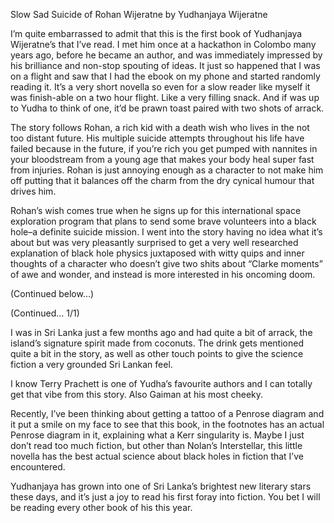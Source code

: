Slow Sad Suicide of Rohan Wijeratne by Yudhanjaya Wijeratne 

I’m quite embarrassed to admit that this is the first book of Yudhanjaya Wijeratne’s that I’ve read. I met him once at a hackathon in Colombo many years ago, before he became an author, and was immediately impressed by his brilliance and non-stop spouting of ideas. It just so happened that I was on a flight and saw that I had the ebook on my phone and started randomly reading it. It’s a very short novella so even for a slow reader like myself it was finish-able on a two hour flight. Like a very filling snack. And if was up to Yudha to think of one, it’d be prawn toast paired with two shots of arrack.

The story follows Rohan, a rich kid with a death wish who lives in the not too distant future. His multiple suicide attempts throughout his life have failed because in the future, if you’re rich you get pumped with nannites in your bloodstream from a young age that makes your body heal super fast from injuries. Rohan is just annoying enough as a character to not make him off putting that it balances off the charm from the dry cynical humour that drives him.

Rohan’s wish comes true when he signs up for this international space exploration program that plans to send some brave volunteers into a black hole–a definite suicide mission. I went into the story having no idea what it’s about but was very pleasantly surprised to get a very well researched explanation of black hole physics juxtaposed with witty quips and inner thoughts of a character who doesn’t give two shits about “Clarke moments” of awe and wonder, and instead is more interested in his oncoming doom.

(Continued below…)

(Continued… 1/1)

I was in Sri Lanka just a few months ago and had quite a bit of arrack, the island’s signature spirit made from coconuts. The drink gets mentioned quite a bit in the story, as well as other touch points to give the science fiction a very grounded Sri Lankan feel.

I know Terry Prachett is one of Yudha’s favourite authors and I can totally get that vibe from this story. Also Gaiman at his most cheeky.

Recently, I’ve been thinking about getting a tattoo of a Penrose diagram and it put a smile on my face to see that this book, in the footnotes has an actual Penrose diagram in it, explaining what a Kerr singularity is. Maybe I just don’t read too much fiction, but other than Nolan’s Interstellar, this little novella has the best actual science about black holes in fiction that I’ve encountered.

Yudhanjaya has grown into one of Sri Lanka’s brightest new literary stars these days, and it’s just a joy to read his first foray into fiction. You bet I will be reading every other book of his this year.

